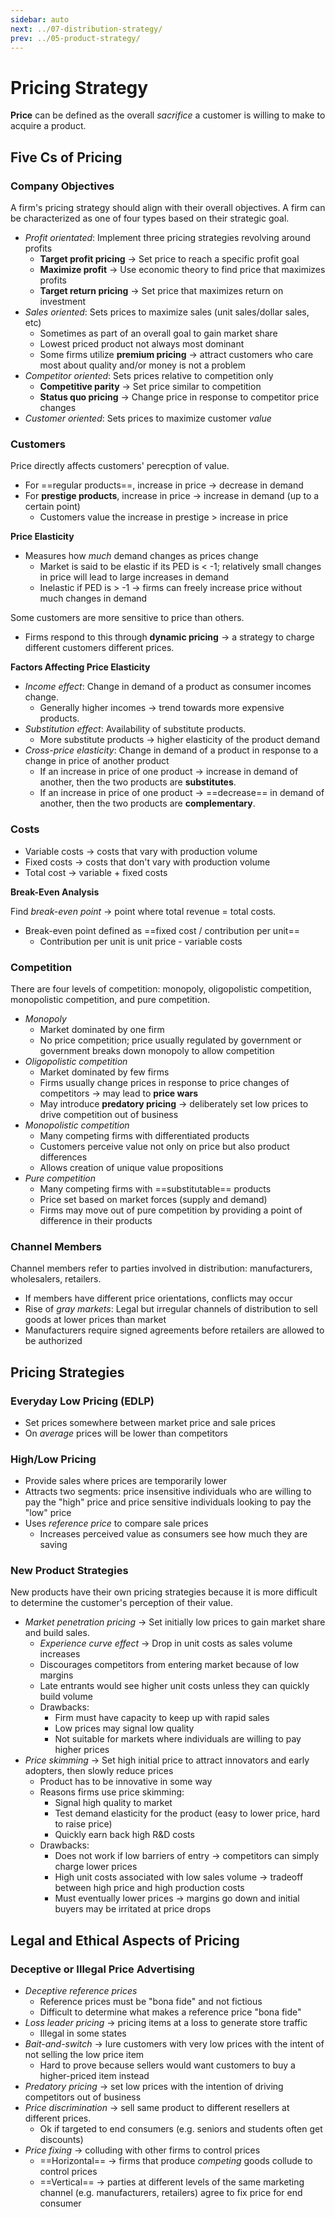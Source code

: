 ```yaml
---
sidebar: auto
next: ../07-distribution-strategy/
prev: ../05-product-strategy/
---
```


# Pricing Strategy

**Price** can be defined as the overall *sacrifice* a customer is willing to make to acquire a product.

## Five Cs of Pricing

### Company Objectives

A firm's pricing strategy should align with their overall objectives. A firm can be characterized as one of four types based on their strategic goal.

* *Profit orientated*: Implement three pricing strategies revolving around profits
  * **Target profit pricing** -> Set price to reach a specific profit goal
  * **Maximize profit** -> Use economic theory to find price that maximizes profits
  * **Target return pricing** -> Set price that maximizes return on investment
* *Sales oriented*: Sets prices to maximize sales (unit sales/dollar sales, etc)
  * Sometimes as part of an overall goal to gain market share
  * Lowest priced product not always most dominant
  * Some firms utilize **premium pricing** -> attract customers who care most about quality and/or money is not a problem
* *Competitor oriented*: Sets prices relative to competition only
  * **Competitive parity** -> Set price similar to competition
  * **Status quo pricing** -> Change price in response to competitor price changes
* *Customer oriented*: Sets prices to maximize customer *value*

### Customers

Price directly affects customers' perecption of value.

* For ==regular products==, increase in price -> decrease in demand
* For **prestige products**, increase in price -> increase in demand (up to a certain point)
  * Customers value the increase in prestige > increase in price

**Price Elasticity**

* Measures how *much* demand changes as prices change
  * Market is said to be elastic if its PED is < -1; relatively small changes in price will lead to large increases in demand
  * Inelastic if PED is > -1 -> firms can freely increase price without much changes in demand

Some customers are more sensitive to price than others.

* Firms respond to this through **dynamic pricing** -> a strategy to charge different customers different prices.

**Factors Affecting Price Elasticity**

* *Income effect*: Change in demand of a product as consumer incomes change.
  * Generally higher incomes -> trend towards more expensive products.
* *Substitution effect*: Availability of substitute products.
  * More substitute products -> higher elasticity of the product demand
* *Cross-price elasticity*: Change in demand of a product in response to a change in price of another product
  * If an increase in price of one product -> increase in demand of another, then the two products are **substitutes**.
  * If an increase in price of one product -> ==decrease== in demand of another, then the two products are **complementary**.

### Costs

* Variable costs -> costs that vary with production volume
* Fixed costs -> costs that don't vary with production volume
* Total cost -> variable + fixed costs

**Break-Even Analysis**

Find *break-even point* -> point where total revenue = total costs.

* Break-even point defined as ==fixed cost / contribution per unit==
  * Contribution per unit is unit price - variable costs

### Competition

There are four levels of competition: monopoly, oligopolistic competition, monopolistic competition, and pure competition.

* *Monopoly*
  * Market dominated by one firm
  * No price competition; price usually regulated by government or government breaks down monopoly to allow competition
* *Oligopolistic competition*
  * Market dominated by few firms
  * Firms usually change prices in response to price changes of competitors -> may lead to **price wars**
  * May introduce **predatory pricing** -> deliberately set low prices to drive competition out of business
* *Monopolistic competition*
  * Many competing firms with differentiated products
  * Customers perceive value not only on price but also product differences
  * Allows creation of unique value propositions
* *Pure competition*
  * Many competing firms with ==substitutable== products
  * Price set based on market forces (supply and demand)
  * Firms may move out of pure competition by providing a point of difference in their products

### Channel Members

Channel members refer to parties involved in distribution: manufacturers, wholesalers, retailers.

* If members have different price orientations, conflicts may occur
* Rise of *gray markets*: Legal but irregular channels of distribution to sell goods at lower prices than market
* Manufacturers require signed agreements before retailers are allowed to be authorized

## Pricing Strategies

### Everyday Low Pricing (EDLP)

* Set prices somewhere between market price and sale prices
* On *average* prices will be lower than competitors

### High/Low Pricing

* Provide sales where prices are temporarily lower
* Attracts two segments: price insensitive individuals who are willing to pay the "high" price and price sensitive individuals looking to pay the "low" price
* Uses *reference price* to compare sale prices
  * Increases perceived value as consumers see how much they are saving

### New Product Strategies

New products have their own pricing strategies because it is more difficult to determine the customer's perception of their value.

* *Market penetration pricing* -> Set initially low prices to gain market share and build sales.
  * *Experience curve effect* -> Drop in unit costs as sales volume increases
  * Discourages competitors from entering market because of low margins
  * Late entrants would see higher unit costs unless they can quickly build volume
  * Drawbacks:
    * Firm must have capacity to keep up with rapid sales
    * Low prices may signal low quality
    * Not suitable for markets where individuals are willing to pay higher prices
* *Price skimming* -> Set high initial price to attract innovators and early adopters, then slowly reduce prices
  * Product has to be innovative in some way
  * Reasons firms use price skimming:
    * Signal high quality to market
    * Test demand elasticity for the product (easy to lower price, hard to raise price)
    * Quickly earn back high R&D costs
  * Drawbacks:
    * Does not work if low barriers of entry -> competitors can simply charge lower prices
    * High unit costs associated with low sales volume -> tradeoff between high price and high production costs
    * Must eventually lower prices -> margins go down and initial buyers may be irritated at price drops

## Legal and Ethical Aspects of Pricing

### Deceptive or Illegal Price Advertising

* *Deceptive reference prices*
  * Reference prices must be "bona fide" and not fictious
  * Difficult to determine what makes a reference price "bona fide"
* *Loss leader pricing* -> pricing items at a loss to generate store traffic
  * Illegal in some states
* *Bait-and-switch* -> lure customers with very low prices with the intent of not selling the low price item
  * Hard to prove because sellers would want customers to buy a higher-priced item instead
* *Predatory pricing* -> set low prices with the intention of driving competitors out of business
* *Price discrimination* -> sell same product to different resellers at different prices.
  * Ok if targeted to end consumers (e.g. seniors and students often get discounts)
* *Price fixing* -> colluding with other firms to control prices
  * ==Horizontal== -> firms that produce *competing* goods collude to control prices
  * ==Vertical== -> parties at different levels of the same marketing channel (e.g. manufacturers, retailers) agree to fix price for end consumer
